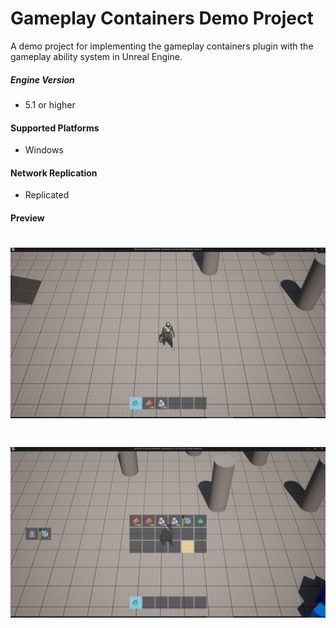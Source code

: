 # Gameplay Containers Demo Project

A demo project for implementing the gameplay containers plugin with the gameplay ability system in Unreal Engine.
 
##### Engine Version
+ 5.1 or higher

#### Supported Platforms
+ Windows

#### Network Replication
+ Replicated

#### Preview
# ![](/Docs/01.png)
# ![](/Docs/02.png)
